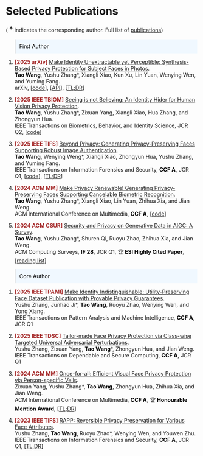 
# Selected Publications 
( <span class="equal">*</span> indicates the corresponding author. Full list of  [<i class="fas fa-fw fa-graduation-cap"></i>publications](https://scholar.google.com.hk/citations?user=6FfG_OUAAAAJ&hl=zh-CN))


<style>
.paper-box {
  /* Width is not explicitly set, so it will take up 100% of its parent container */
  /* Reduces vertical space */
  padding: 10px;
  margin-top: 10px;
  margin-bottom: 10px;
  /* Sets a maximum height to ensure all boxes are a similar size */
  max-height: 250px; 
  overflow: hidden;
}
</style>


<style>
.box {
  display: inline-block;
  background-color: lightgray;
}

.blue-text {
  color: blue;
}
</style>

<style>
  .equal {
    font-size: 20px;
  }
</style>
<style>
  .me {
    color: black;  
    font-weight: bold;  
  }
</style>

<style>
  .conf {
    color: brown;  
    font-weight: bold;  
  }
</style>







<!-- <div class='paper-box'><div class='paper-box-image'><div><div class="badge">preprint</div><img src='images/attack.png' alt="sym" width="100%"></div></div>
<div class='paper-box-text' markdown="1">

[Gradient Masking All-at-Once: Ensemble Everything Everywhere Is Not Robust](https://arxiv.org/abs/2411.14834) \\
<span class="me">Jie Zhang</span>, Christian Schlarmann, Kristina Nikolić, Nicholas Carlini, Francesco Croce, Matthias Hein, Florian Tramèr. \[[code](https://github.com/zj-jayzhang/attack_ens)\]

- We looked into "Ensemble Everything Everywhere", an adversarial examples defense that caused some excitement. Yet again, this serves as another example highlighting the importance of **rigorous evaluation**. 

</div>
</div> -->




<!-- <div class='paper-box'><div class='paper-box-image'><div><div class="badge">preprint</div><img src='images/blind_mia.png' alt="sym" width="100%"></div></div>
<div class='paper-box-text' markdown="1">

[Seeing is not Believing: An Identity Hider for Human Vision Privacy Protection](https://arxiv.org/abs/2307.00481) \\
Debeshee Das, <span class="me">Jie Zhang</span>, Florian Tramèr. \[[code](https://github.com/ethz-spylab/Blind-MIA)\]

- Unfortunately, we find that evaluations of MI attacks for foundation models are **flawed**, because
they sample members and non-members from different distributions. We find 8 flawed MI evaluation
datasets, existing evaluations thus tell us nothing about membership leakage of a foundation model’s training data.

</div>
</div>-->



<!-- Accepted -->

<blockquote style="font-size: 1em; color: black; background-color: #f0f8ff; padding: 10px;">
First Author
</blockquote>

1. <span class="conf">[2025 arXiv]</span> [Make Identity Unextractable yet Perceptible: Synthesis-Based Privacy Protection for Subject Faces in Photos](https://arxiv.org/abs/2509.11249).    
<span class="me">Tao Wang</span>, Yushu Zhang\*, Xiangli Xiao, Kun Xu, Lin Yuan, Wenying Wen, and Yuming Fang.  
arXiv, \[[code](https://github.com/daizigege/PerceptFace)\], \[[API](https://huggingface.co/spaces/daizigege/PerceptFace)\], \[[TL;DR](https://zhuanlan.zhihu.com/p/1956416753782482926)\]

3. <span class="conf">[2025 IEEE TBIOM]</span> [Seeing is not Believing: An Identity Hider for Human Vision Privacy Protection](https://ieeexplore.ieee.org/document/10646362).             
<span class="me">Tao Wang</span>, Yushu Zhang\*, Zixuan Yang, Xiangli Xiao, Hua Zhang,  and Zhongyun Hua.       
IEEE Transactions on Biometrics, Behavior, and Identity Science, JCR Q2, \[[code](https://github.com/daizigege/Identity_hider)\] 


4. <span class="conf">[2025 IEEE TIFS]</span> [Beyond Privacy: Generating Privacy-Preserving Faces Supporting Robust Image Authentication](https://ieeexplore.ieee.org/document/10884889).        
<span class="me">Tao Wang</span>, Wenying Weng\*, Xiangli Xiao, Zhongyun Hua, Yushu Zhang, and Yuming Fang.          
IEEE Transactions on Information Forensics and Security, <span class="me">CCF A</span>, JCR Q1,  \[[code](https://github.com/daizigege/AIDPro)\], \[[TL;DR](https://mp.weixin.qq.com/s/E5unNbfSmwjxjBKK6rnZBg)\]

5. <span class="conf">[2024 ACM MM]</span> [Make Privacy Renewable! Generating Privacy-Preserving Faces Supporting Cancelable Biometric Recognition](https://dl.acm.org/doi/abs/10.1145/3664647.3680704).       
<span class="me">Tao Wang</span>, Yushu Zhang\*, Xiangli Xiao, Lin Yuan, Zhihua Xia, and Jian Weng.        
 ACM International Conference on Multimedia, <span class="me">CCF A</span>, \[[code](https://github.com/daizigege/CanFG)\]

6. <span class="conf">[2024 ACM CSUR]</span> [Security and Privacy on Generative Data in AIGC: A Survey](https://dl.acm.org/doi/10.1145/3703626).       
<span class="me">Tao Wang</span>, Yushu Zhang\*, Shuren Qi, Ruoyu Zhao, Zhihua Xia, and Jian Weng.       
ACM Computing Surveys, <span class="me">IF 28</span>, JCR Q1, 🏆<span class="me">  ESI Highly Cited Paper</span>,  \[[reading list](https://github.com/Zoky-2020/Security_and_Privacy_in_AIGC)\]









<blockquote style="font-size: 1em; color: black; background-color: #f0f8ff; padding: 10px;">
Core Author
</blockquote>

1. <span class="conf">[2025 IEEE TPAMI]</span>  [Make Identity Indistinguishable: Utility-Preserving Face Dataset Publication with Provable Privacy Guarantees](https://ieeexplore.ieee.org/document/11146914).  
Yushu Zhang, Junhao Ji\*, <span class="me">Tao Wang</span>, Ruoyu Zhao, Wenying Wen, and Yong Xiang.  
IEEE Transactions on Pattern Analysis and Machine Intelligence, <span class="me">CCF A</span>, JCR Q1


2. <span class="conf">[2025 IEEE TDSC]</span> [Tailor-made Face Privacy Protection via Class-wise Targeted Universal Adversarial Perturbations](https://ieeexplore.ieee.org/document/10965355).    
Yushu Zhang, Zixuan Yang, <span class="me">Tao Wang</span>\*, Zhongyun Hua, and Jian Weng.    
IEEE Transactions on Dependable and Secure Computing, <span class="me">CCF A</span>, JCR Q1

3. <span class="conf">[2024 ACM MM]</span> [Once-for-all: Efficient Visual Face Privacy Protection via Person-specific Veils](https://dl.acm.org/doi/abs/10.1145/3664647.3681371).    
Zixuan Yang, Yushu Zhang\*,  <span class="me">Tao Wang</span>, Zhongyun Hua, Zhihua Xia, and Jian Weng.    
ACM International Conference on Multimedia, <span class="me">CCF A</span>,  🏆<span class="me"> Honourable Mention Award</span>, \[[TL;DR](https://mp.weixin.qq.com/s/vMTjYSQK4rG8CpCrDdcXvQ)\]

4. <span class="conf">[2023 IEEE TIFS]</span> [RAPP: Reversible Privacy Preservation for Various Face Attributes](https://ieeexplore.ieee.org/abstract/document/10121472).    
Yushu Zhang, <span class="me">Tao Wang</span>, Ruoyu Zhao\*, Wenying Wen, and Youwen Zhu.    
IEEE Transactions on Information Forensics and Security, <span class="me">CCF A</span>, JCR Q1, \[[TL;DR](https://mp.weixin.qq.com/s/jmSnVAUXVwjkvQ_aMV6WCQ)\]






